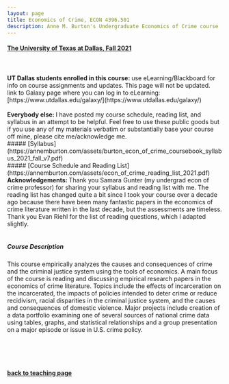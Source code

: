 ```yaml
---
layout: page
title: Economics of Crime, ECON 4396.501
description: Anne M. Burton's Undergraduate Economics of Crime course
---
```


#### [The University of Texas at Dallas, Fall 2021](https://annemburton.com/pages/teaching/econ_of_crime_2021f.html)

<br/>
<br/>
<strong> UT Dallas students enrolled in this course: </strong> use eLearning/Blackboard for info on course assignments and updates. This page will not be updated.

<br/>
link to Galaxy page where you can log in to eLearning: [https://www.utdallas.edu/galaxy/](https://www.utdallas.edu/galaxy/)

<br/>
<br/>
<strong> Everybody else: </strong> I have posted my course schedule, reading list, and syllabus in an attempt to be helpful. Feel free to use these public goods but if you use any of my materials verbatim or substantially base your course off mine, please cite me/acknowledge me.

<br/>
##### [Syllabus](https://annemburton.com/assets/burton_econ_of_crime_coursebook_syllabus_2021_fall_v7.pdf)

<br/>
##### [Course Schedule and Reading List](https://annemburton.com/assets/econ_of_crime_reading_list_2021.pdf)

<br/>
<strong> Acknowledgements: </strong> Thank you Samara Gunter (my undergrad econ of crime professor) for sharing your syllabus and reading list with me. The reading list has changed quite a bit since I took your course over a decade ago because there have been many fantastic papers in the economics of crime literature written in the last decade, but the assessments are timeless. Thank you Evan Riehl for the list of reading questions, which I adapted slightly.

<br/>
<br/>

##### Course Description

This course empirically analyzes the causes and consequences of crime and the criminal justice system using the tools of economics. A main focus of the course is reading and discussing empirical research papers in the economics of crime literature. Topics include the effects of incarceration on the incarcerated, the impacts of policies intended to deter crime or reduce recidivism, racial disparities in the criminal justice system, and the causes and consequences of domestic violence. Major projects include creation of a data portfolio examining one of several sources of national crime data using tables, graphs, and statistical relationships and a group presentation on a major episode or issue in U.S. crime policy.


<br/>
<br/>
<br/>

#### [back to teaching page](https://annemburton.com/pages/teaching.html)


<!-- Note: this is how to write a comment in HTML. Everything in here won't show up on your webpage.-->

<!--
To increase the size of the title, use fewer # in front of the paper title.
To decrease the size of the title, use more #. 
To remove the italics, remove the * before and after the description
To remove the underline from the title, remove the <u> tags (<u> and </u>)
-->
